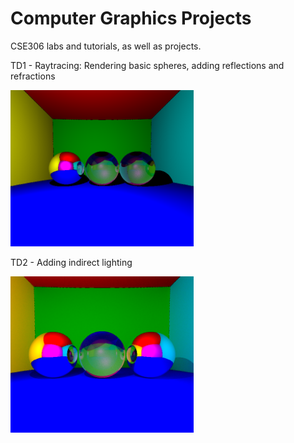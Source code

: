 # Computer Graphics Projects

CSE306 labs and tutorials, as well as projects. 



TD1 - Raytracing: Rendering basic spheres, adding reflections and refractions

<p>
  <img src="https://github.com/mariabrbz/computer-graphics-projects/blob/master/TD1_images/onemirror.png" height="250">
</p>

TD2 - Adding indirect lighting

<p>
  <img src="https://github.com/mariabrbz/computer-graphics-projects/blob/master/TD1_images/800rays.png" height="250">
</p>
